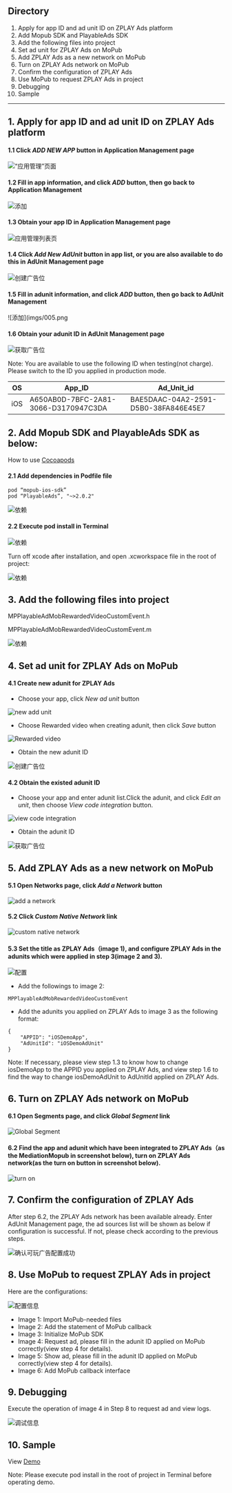 
## Directory
1. Apply for app ID and ad unit ID on ZPLAY Ads platform
2. Add Mopub SDK and PlayableAds SDK
3. Add the following files into project
4. Set ad unit for ZPLAY Ads on MoPub
5. Add ZPLAY Ads as a new network on MoPub
6. Turn on ZPLAY Ads network on MoPub
7. Confirm the configuration of ZPLAY Ads
8. Use MoPub to request ZPLAY Ads in project
9. Debugging
10. Sample

---

## 1. Apply for app ID and ad unit ID on ZPLAY Ads platform
#### 1.1 Click *ADD NEW APP* button in Application Management page
![“应用管理”页面](imgs/001.png)

#### 1.2 Fill in app information, and click *ADD* button, then go back to Application Management
![添加](imgs/002.png)

#### 1.3 Obtain your app ID in Application Management page
![应用管理列表页](imgs/003.png)

#### 1.4 Click *Add New AdUnit* button in app list, or you are also available to do this in AdUnit Management page
![创建广告位](imgs/004.png)

#### 1.5 Fill in adunit information, and click *ADD* button, then go back to AdUnit Management
![添加](imgs/005.png

#### 1.6 Obtain your adunit ID in AdUnit Management page
![获取广告位](imgs/006.png)

Note: You are available to use the following ID when testing(not charge). Please switch to the ID you applied in production mode.

|OS|  App_ID  |  Ad_Unit_id|
|--------|----------|------------|
|iOS|A650AB0D-7BFC-2A81-3066-D3170947C3DA|BAE5DAAC-04A2-2591-D5B0-38FA846E45E7|

## 2. Add Mopub SDK and PlayableAds SDK as below:

How to use [Cocoapods](https://guides.cocoapods.org/using/getting-started.html)

#### 2.1 Add dependencies in Podfile file
```
pod “mopub-ios-sdk”
pod “PlayableAds”, "~>2.0.2"
```
![依赖](imgs/007.png)

#### 2.2 Execute pod install in Terminal
![依赖](imgs/008.png)

Turn off xcode after installation, and open .xcworkspace file in the root of project:

![依赖](imgs/009.png)

## 3. Add the following files into project

MPPlayableAdMobRewardedVideoCustomEvent.h

MPPlayableAdMobRewardedVideoCustomEvent.m

![依赖](imgs/010.png)

## 4. Set ad unit for ZPLAY Ads on MoPub
#### 4.1 Create new adunit for ZPLAY Ads
- Choose your app, click *New ad unit* button

![new add unit](imgs/011.png)

- Choose Rewarded video when creating adunit, then click *Save* button

![Rewarded video](imgs/012.png) 

- Obtain the new adunit ID

![创建广告位](imgs/013.png)

#### 4.2 Obtain the existed adunit ID
- Choose your app and enter adunit list.Click the adunit, and click *Edit an unit*, then choose *View code integration* button.

![view code integration](imgs/014.png)

- Obtain the adunit ID

![获取广告位](imgs/015.png)

## 5. Add ZPLAY Ads as a new network on MoPub
#### 5.1 Open Networks page, click *Add a Network* button
![add a network](imgs/016.png)

#### 5.2 Click *Custom Native Network* link
![custom native network](imgs/017.png)

#### 5.3 Set the title as ZPLAY Ads（image 1), and configure ZPLAY Ads in the adunits which were applied in step 3(image 2 and 3).

![配置](imgs/018.png)

- Add the followings to image 2:
```
MPPlayableAdMobRewardedVideoCustomEvent
```

- Add the adunits you applied on ZPLAY Ads to image 3 as the following format:
```
{
	"APPID": "iOSDemoApp",
	"AdUnitId": "iOSDemoAdUnit"
}
```
Note: If necessary, please view step 1.3 to know how to change iosDemoApp to the APPID you applied on ZPLAY Ads, and view step 1.6 to find the way to change iosDemoAdUnit to AdUnitId applied on ZPLAY Ads.

## 6. Turn on ZPLAY Ads network on MoPub
#### 6.1  Open Segments page, and click *Global Segment* link
![Global Segment](imgs/019.png)

#### 6.2 Find the app and adunit which have been integrated to ZPLAY Ads（as the MediationMopub in screenshot below), turn on ZPLAY Ads network(as the turn on button in screenshot below).

![turn on](imgs/020.png)

## 7. Confirm the configuration of ZPLAY Ads
After step 6.2, the ZPLAY Ads network has been available already. Enter AdUnit Management page, the ad sources list will be shown as below if configuration is successful. If not, please check according to the previous steps.

![确认可玩广告配置成功](imgs/021.png)

## 8. Use MoPub to request ZPLAY Ads in project

Here are the configurations:

![配置信息](imgs/022.png)

- Image 1: Import MoPub-needed files
- Image 2: Add the statement of MoPub callback
- Image 3: Initialize MoPub SDK
- Image 4: Request ad, please fill in the adunit ID applied on MoPub correctly(view step 4 for details).
- Image 5: Show ad, please fill in the adunit ID applied on MoPub correctly(view step 4 for details).
- Image 6: Add MoPub callback interface

## 9. Debugging
Execute the operation of image 4 in Step 8 to request ad and view logs.

![调试信息](imgs/023.png)

## 10. Sample
View [Demo](https://github.com/zplayads/PlayableMopubAdDemo-iOS)

Note: Please execute pod install in the root of project in Terminal before operating demo.

